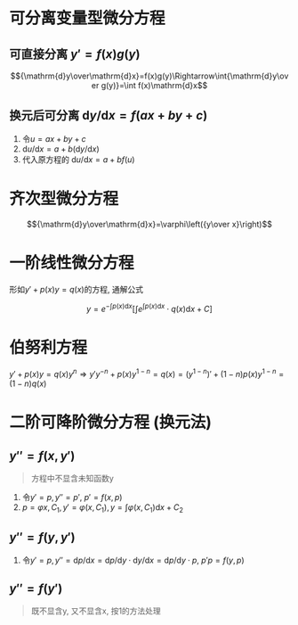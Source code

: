 
# 可分离变量型微分方程
## 可直接分离 $y'=f(x)g(y)$

$${\mathrm{d}y\over\mathrm{d}x}=f(x)g(y)\Rightarrow\int{\mathrm{d}y\over g(y)}=\int f(x)\mathrm{d}x$$

## 换元后可分离 $\mathrm{d}y/\mathrm{d}x=f(ax+by+c)$

1. 令$u=ax+by+c$
2. $\mathrm{d}u/\mathrm{d}x=a+b(\mathrm{d}y/\mathrm{d}x)$
3. 代入原方程的 $\mathrm{d}u/\mathrm{d}x=a+bf(u)$

# 齐次型微分方程

$${\mathrm{d}y\over\mathrm{d}x}=\varphi\left({y\over x}\right)$$

# 一阶线性微分方程

形如$y'+p(x)y=q(x)$的方程, 通解公式

$$y=e^{-\int p(x)\mathrm{d}x}\left[\int e^{\int p(x)\mathrm{d}x}\cdot q(x)\mathrm{d}x+C\right]$$

# 伯努利方程

$y'+p(x)y=q(x)y^n\Longrightarrow y'y^{-n}+p(x)y^{1-n}=q(x)=\left(y^{1-n}\right)'+(1-n)p(x)y^{1-n}=(1-n)q(x)$

# 二阶可降阶微分方程 (换元法)

## $y''=f(x,y')$

> 方程中不显含未知函数y

1. 令$y'=p,y''=p'$, $p'=f(x,p)$
2. $p=\varphi{x,C_1},y'=\varphi(x,C_1),y=\int\varphi(x,C_1)\mathrm{d}x+C_2$

## $y''=f(y,y')$

1. 令$y'=p,y''=\mathrm{d}p/\mathrm{d}x=\mathrm{d}p/\mathrm{d}y\cdot\mathrm{d}y/\mathrm{d}x=\mathrm{d}p/\mathrm{d}y\cdot p$, $p'p=f(y,p)$
## $y''=f(y')$

> 既不显含y, 又不显含x, 按1的方法处理